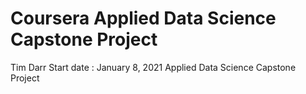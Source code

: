 # Coursera Applied Data Science Capstone Project
Tim Darr
Start date : January 8, 2021
Applied Data Science Capstone Project
